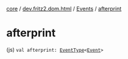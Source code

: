 [core](../../index.md) / [dev.fritz2.dom.html](../index.md) / [Events](index.md) / [afterprint](./afterprint.md)

# afterprint

(js) `val afterprint: `[`EventType`](../-event-type/index.md)`<`[`Event`](https://kotlinlang.org/api/latest/jvm/stdlib/org.w3c.dom.events/-event/index.html)`>`
